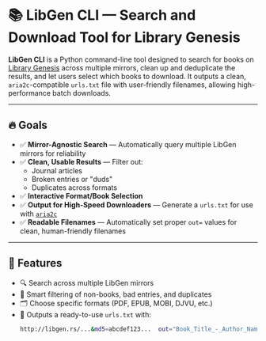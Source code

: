 # 📚 LibGen CLI — Search and Download Tool for Library Genesis

**LibGen CLI** is a Python command-line tool designed to search for books on [Library Genesis](http://libgen.rs) across multiple mirrors, clean up and deduplicate the results, and let users select which books to download. It outputs a clean, `aria2c`-compatible `urls.txt` file with user-friendly filenames, allowing high-performance batch downloads.

---

## 🔥 Goals

- ✅ **Mirror-Agnostic Search** — Automatically query multiple LibGen mirrors for reliability
- ✅ **Clean, Usable Results** — Filter out:
  - Journal articles
  - Broken entries or "duds"
  - Duplicates across formats
- ✅ **Interactive Format/Book Selection**
- ✅ **Output for High-Speed Downloaders** — Generate a `urls.txt` for use with [`aria2c`](https://aria2.github.io/)
- ✅ **Readable Filenames** — Automatically set proper `out=` values for clean, human-friendly filenames

---

## 🧰 Features

- 🔍 Search across multiple LibGen mirrors
- 🧼 Smart filtering of non-books, bad entries, and duplicates
- 🗂 Choose specific formats (PDF, EPUB, MOBI, DJVU, etc.)
- 🧾 Outputs a ready-to-use `urls.txt` with:
  ```bash
  http://libgen.rs/...&md5=abcdef123...  out="Book_Title_-_Author_Name.pdf"

